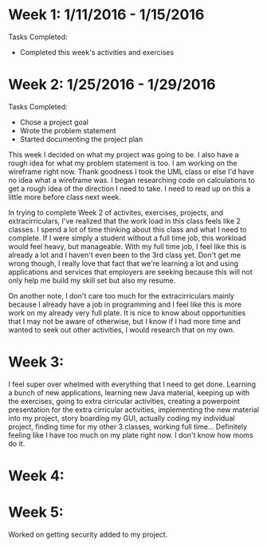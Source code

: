 # Week 1: 1/11/2016 - 1/15/2016
Tasks Completed:
 * Completed this week's activities and exercises
 
 
# Week 2: 1/25/2016 - 1/29/2016
Tasks Completed:
 * Chose a project goal
 * Wrote the problem statement
 * Started documenting the project plan
 
This week I decided on what my project was going to be. I also have a rough idea for what my problem statement is too. I am working on the wireframe right now. Thank goodness I took the UML class or else I'd have no idea what a wireframe was. I began researching code on calculations to get a rough idea of the direction I need to take. I need to read up on this a little more before class next week.

In trying to complete Week 2 of activites, exercises, projects, and extracirriculars, I've realized that the work load in this class feels like 2 classes. I spend a lot of time thinking about this class and what I need to complete. If I were simply a student without a full time job, this workload would feel heavy, but manageable. With my full time job, I feel like this is already a lot and I haven't even been to the 3rd class yet. Don't get me wrong though, I really love that fact that we're learning a lot and using applications and services that employers are seeking because this will not only help me build my skill set but also my resume. 

On another note, I don't care too much for the extracirriculars mainly because I already have a job in programming and I feel like this is more work on my already very full plate. It is nice to know about opportunities that I may not be aware of otherwise, but I know if I had more time and wanted to seek out other activities, I would research that on my own. 
 
# Week 3:
I feel super over whelmed with everything that I need to get done. Learning a bunch of new applications, learning new Java material, keeping up with the exercises, going to extra cirricular activities, creating a powerpoint presentation for the extra cirricular activities, implementing the new material into my project, story boarding my GUI, actually coding my individual project, finding time for my other 3 classes, working full time... Definitely feeling like I have too much on my plate right now. I don't know how moms do it.


# Week 4:


# Week 5:
Worked on getting security added to my project.